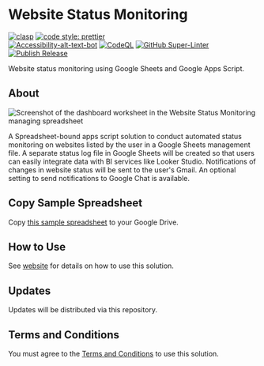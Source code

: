 # Website Status Monitoring

[![clasp](https://img.shields.io/badge/built%20with-clasp-4285f4.svg?style=flat-square)](https://github.com/google/clasp) [![code style: prettier](https://img.shields.io/badge/code_style-prettier-ff69b4.svg?style=flat-square)](https://github.com/prettier/prettier)  
[![Accessibility-alt-text-bot](https://github.com/ttsukagoshi/website-monitoring-by-gas/actions/workflows/a11y-alt-text-bot.yml/badge.svg)](https://github.com/ttsukagoshi/website-monitoring-by-gas/actions/workflows/a11y-alt-text-bot.yml) [![CodeQL](https://github.com/ttsukagoshi/website-monitoring-by-gas/workflows/CodeQL/badge.svg)](https://github.com/ttsukagoshi/website-monitoring-by-gas/actions?query=workflow%3ACodeQL) [![GitHub Super-Linter](https://github.com/ttsukagoshi/website-monitoring-by-gas/workflows/Lint%20Code%20Base/badge.svg)](https://github.com/marketplace/actions/super-linter) [![Publish Release](https://github.com/ttsukagoshi/website-monitoring-by-gas/actions/workflows/release.yml/badge.svg)](https://github.com/ttsukagoshi/website-monitoring-by-gas/actions/workflows/release.yml)

Website status monitoring using Google Sheets and Google Apps Script.

## About

![Screenshot of the dashboard worksheet in the Website Status Monitoring managing spreadsheet](https://lh3.googleusercontent.com/pw/AM-JKLXEoseETkZUmA6uPnRP-ozJpqDa4gHp-X06Uqcd2WxEhHIN9MFwp4e-YFsF6icsosUEWAszWrgz8z6bNucC-DuO0_BpBotOprnGer7z8fbxcxB2_34UD6YziJjfC4B88jiAgXu7XdUXvr_N88UM5XIl=w1908-h574-no)

A Spreadsheet-bound apps script solution to conduct automated status monitoring on websites listed by the user in a Google Sheets management file. A separate status log file in Google Sheets will be created so that users can easily integrate data with BI services like Looker Studio. Notifications of changes in website status will be sent to the user's Gmail. An optional setting to send notifications to Google Chat is available.

## Copy Sample Spreadsheet

Copy [this sample spreadsheet](https://docs.google.com/spreadsheets/d/1JvO090VcgvF-WwciNnzRb1_nonKJC5QHN73h_CXS1Cw/copy) to your Google Drive.

## How to Use

See [website](https://www.scriptable-assets.page/gas-solutions/website-monitoring-by-gas/) for details on how to use this solution.

## Updates

Updates will be distributed via this repository.

## Terms and Conditions

You must agree to the [Terms and Conditions](https://www.scriptable-assets.page/terms-and-conditions/) to use this solution.
